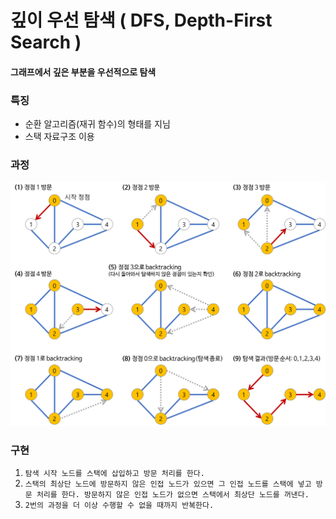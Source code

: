 # 깊이 우선 탐색 ( DFS, Depth-First Search )

#### 그래프에서 깊은 부분을 우선적으로 탐색

### 특징

- 순환 알고리즘(재귀 함수)의 형태를 지님
- 스택 자료구조 이용

### 과정

![dfs-example](../../../images/dfs-example.png "dfs-example")

### 구현

1. `탐색 시작 노드를 스택에 삽입하고 방문 처리를 한다.`
2. `스택의 최상단 노드에 방문하지 않은 인접 노드가 있으면 그 인접 노드를 스택에 넣고 방문 처리를 한다. 방문하지 않은 인접 노드가 없으면 스택에서 최상단 노드를 꺼낸다.`
3. `2번의 과정을 더 이상 수행할 수 없을 때까지 반복한다.`
